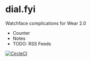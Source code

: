 # dial.fyi

Watchface complications for Wear 2.0
* Counter
* Notes
* TODO: RSS Feeds

[![CircleCI](https://circleci.com/gh/dps/dial.fyi/tree/master.svg?style=svg&circle-token=02c600d151276858d6b02be2b4482a677016bc3f)](https://circleci.com/gh/dps/dial.fyi/tree/master)
